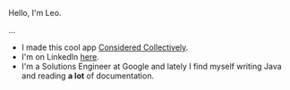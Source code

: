 Hello, I'm Leo. 

...

* I made this cool app [Considered Collectively](https://considered-collectively.herokuapp.com/).
* I'm on LinkedIn [here](https://www.linkedin.com/in/medinaleonardo/).
* I'm a Solutions Engineer at Google and lately I find myself writing Java and reading **a lot** of documentation.
